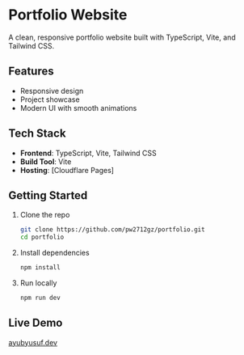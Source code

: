 # Portfolio Website

A clean, responsive portfolio website built with TypeScript, Vite, and Tailwind CSS.

## Features

- Responsive design
- Project showcase
- Modern UI with smooth animations

## Tech Stack

- **Frontend**: TypeScript, Vite, Tailwind CSS
- **Build Tool**: Vite
- **Hosting**: [Cloudflare Pages]

## Getting Started

1. Clone the repo
   ```bash
   git clone https://github.com/pw2712gz/portfolio.git
   cd portfolio
   ```
2. Install dependencies
   ```bash
   npm install
   ```
3. Run locally
   ```bash
   npm run dev
   ```

## Live Demo

[ayubyusuf.dev](https://ayubyusuf.dev)
